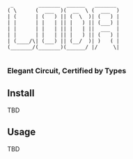 ```
 _        _______  ______   _______ 
( \      (  ___  )(  __  \ (  ___  )
| (      | (   ) || (  \  )| (   ) |
| |      | |   | || |   ) || (___) |
| |      | |   | || |   | ||  ___  |
| |      | |   | || |   ) || (   ) |
| (____/\| (___) || (__/  )| )   ( |
(_______/(_______)(______/ |/     \|
                                    
```

<h3>Elegant Circuit, Certified by Types</h3>

## Install

TBD

## Usage

TBD
